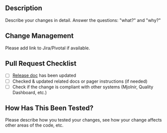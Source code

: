 ## Description
Describe your changes in detail. Answer the questions: "what?" and "why?"

## Change Management
Please add link to Jira/Pivotal if available.

## Pull Request Checklist
- [ ] [Release doc](https://goo.gl/3qOJlC) has been updated
- [ ] Checked & updated related docs or pager instructions (if needed) 
- [ ] Check if the change is compliant with other systems (Mjolnir, Quality Dashboard, etc.)

## How Has This Been Tested?
Please describe how you tested your changes,
see how your change affects other areas of the code, etc.
